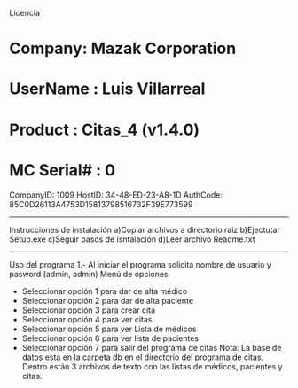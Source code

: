 Licencia
# Company: Mazak Corporation
# UserName : Luis Villarreal
# Product : Citas_4 (v1.4.0)
# MC Serial# : 0
CompanyID: 1009
HostID: 34-48-ED-23-A8-1D
AuthCode: 85C0D26113A4753D15813798516732F39E773599
*****************************************************
Instrucciones de instalación
a)Copiar archivos a directorio raiz
b)Ejectutar Setup.exe
c)Seguir pasos de isntalación
d)Leer archivo Readme.txt
*****************************************************
Uso del programa
  1.- Al iniciar el programa solicita nombre de usuario y pasword (admin, admin)
  Menú de opciones
  - Seleccionar opción 1 para dar de alta médico
  - Seleccionar opción 2 para dar de alta paciente
  - Seleccionar opción 3 para crear cita
  - Seleccionar opción 4 para ver citas
  - Seleccionar opción 5 para ver Lista de médicos
  - Seleccionar opción 6 para ver lista de pacientes
  - Seleccionar opción 7 para salir del programa de citas
Nota: La base de datos esta en la carpeta db en el directorio del programa de citas. Dentro están 3 archivos de texto con las listas de médicos, pacientes y citas.
